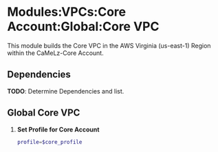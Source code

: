 # Modules:VPCs:Core Account:Global:Core VPC

This module builds the Core VPC in the AWS Virginia (us-east-1) Region within the CaMeLz-Core Account.

## Dependencies

**TODO**: Determine Dependencies and list.

## Global Core VPC

1. **Set Profile for Core Account**

    ```bash
    profile=$core_profile
    ```

